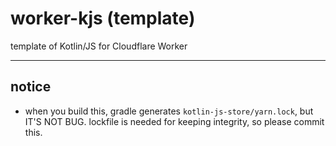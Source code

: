 # worker-kjs (template)

template of Kotlin/JS for Cloudflare Worker

---

## notice

- when you build this, gradle generates `kotlin-js-store/yarn.lock`, but IT'S
  NOT BUG. lockfile is needed for keeping integrity, so please commit this.
